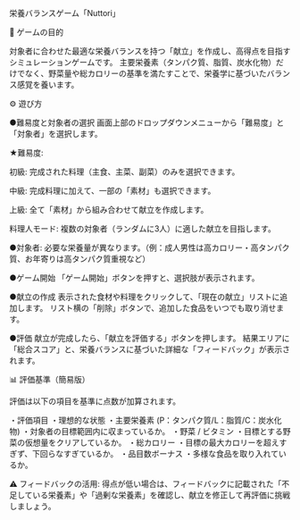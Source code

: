 栄養バランスゲーム「Nuttori」

🎯 ゲームの目的

対象者に合わせた最適な栄養バランスを持つ「献立」を作成し、高得点を目指すシミュレーションゲームです。
主要栄養素（タンパク質、脂質、炭水化物）だけでなく、野菜量や総カロリーの基準を満たすことで、栄養学に基づいたバランス感覚を養います。

⚙️ 遊び方

●難易度と対象者の選択
画面上部のドロップダウンメニューから「難易度」と「対象者」を選択します。

★難易度:

初級: 完成された料理（主食、主菜、副菜）のみを選択できます。

中級: 完成料理に加えて、一部の「素材」も選択できます。

上級: 全て「素材」から組み合わせて献立を作成します。

料理人モード: 複数の対象者（ランダムに3人）に適した献立を目指します。

●対象者: 必要な栄養量が異なります。（例：成人男性は高カロリー・高タンパク質、お年寄りは高タンパク質重視など）

●ゲーム開始
「ゲーム開始」ボタンを押すと、選択肢が表示されます。

●献立の作成
表示された食材や料理をクリックして、「現在の献立」リストに追加します。
リスト横の「削除」ボタンで、追加した食品をいつでも取り消せます。

●評価
献立が完成したら、「献立を評価する」ボタンを押します。
結果エリアに「総合スコア」と、栄養バランスに基づいた詳細な「フィードバック」が表示されます。

📊 評価基準（簡易版）

評価は以下の項目を基準に点数が加算されます。

・評価項目
・理想的な状態
・主要栄養素 (P：タンパク質/L：脂質/C：炭水化物)
・対象者の目標範囲内に収まっているか。
・野菜 / ビタミン
・目標とする野菜の仮想量をクリアしているか。
・総カロリー
・目標の最大カロリーを超えすぎず、下回らなすぎているか。
・品目数ボーナス
・多様な食品を取り入れているか。

⚠️ フィードバックの活用:
得点が低い場合は、フィードバックに記載された「不足している栄養素」や「過剰な栄養素」を確認し、献立を修正して再評価に挑戦しましょう。
